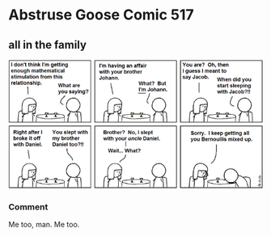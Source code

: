 # Abstruse Goose Comic 517
## all in the family

![image](i_have_the_same_problem_with_the_bach_family.png)
### Comment
Me too, man. Me too.
